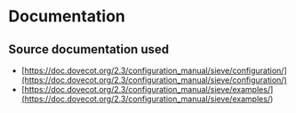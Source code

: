 # Documentation

## Source documentation used

- [https://doc.dovecot.org/2.3/configuration_manual/sieve/configuration/](https://doc.dovecot.org/2.3/configuration_manual/sieve/configuration/)
- [https://doc.dovecot.org/2.3/configuration_manual/sieve/examples/](<https://doc.dovecot.org/2.3/configuration_manual/sieve/examples/>)
